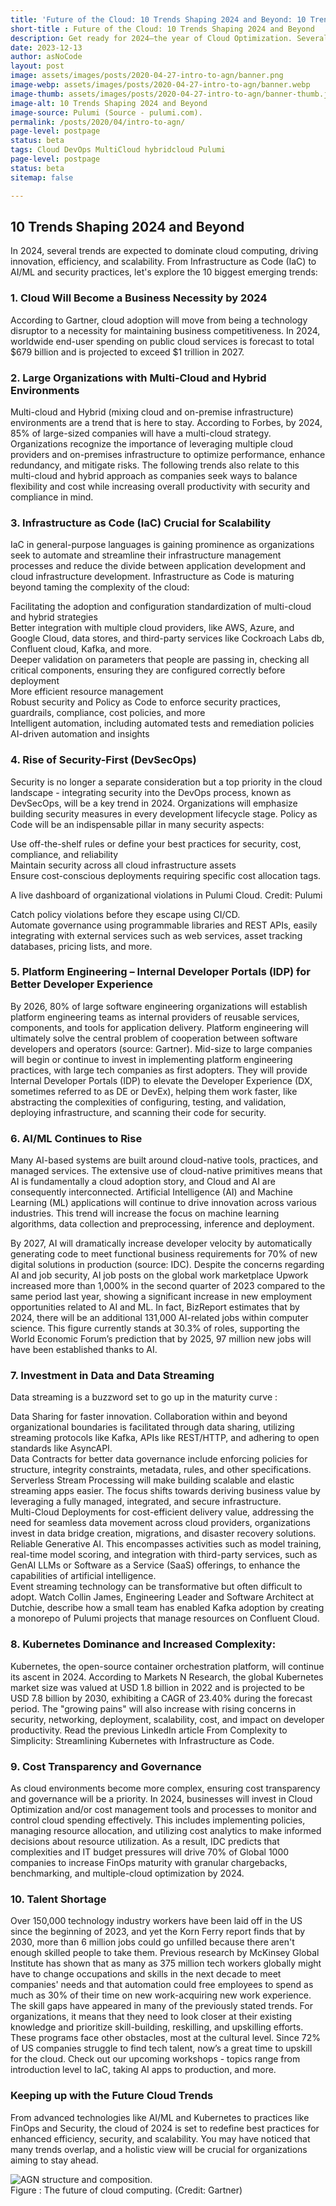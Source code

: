```yaml
---
title: 'Future of the Cloud: 10 Trends Shaping 2024 and Beyond: 10 Trends Shaping 2024 and Beyond'
short-title : Future of the Cloud: 10 Trends Shaping 2024 and Beyond
description: Get ready for 2024—the year of Cloud Optimization. Several converging trends will redefine the landscape, driving innovation, efficiency, and scalability for years to come. From Infrastructure as Code (IaC), AI/ML, and #Kubernetes to platform engineering and security practices, let's explore the 10 trends shaping 2024 and beyond.
date: 2023-12-13
author: asNoCode
layout: post
image: assets/images/posts/2020-04-27-intro-to-agn/banner.png
image-webp: assets/images/posts/2020-04-27-intro-to-agn/banner.webp
image-thumb: assets/images/posts/2020-04-27-intro-to-agn/banner-thumb.jpg
image-alt: 10 Trends Shaping 2024 and Beyond 
image-source: Pulumi (Source - pulumi.com).
permalink: /posts/2020/04/intro-to-agn/
page-level: postpage
status: beta 
tags: Cloud DevOps MultiCloud hybridcloud Pulumi
page-level: postpage
status: beta 
sitemap: false

---
```


<!-- status - publ, beta -->

## 10 Trends Shaping 2024 and Beyond
In 2024, several trends are expected to dominate cloud computing, driving innovation, efficiency, and scalability. From Infrastructure as Code (IaC) to AI/ML and security practices, let's explore the 10 biggest emerging trends:

<!-- <span class="image fit"><img src="" alt="Pulumi" /></span>-->

### 1. Cloud Will Become a Business Necessity by 2024
According to Gartner, cloud adoption will move from being a technology disruptor to a necessity for maintaining business competitiveness. In 2024, worldwide end-user spending on public cloud services is forecast to total $679 billion and is projected to exceed $1 trillion in 2027.

### 2. Large Organizations with Multi-Cloud and Hybrid Environments
Multi-cloud and Hybrid (mixing cloud and on-premise infrastructure) environments are a trend that is here to stay. According to Forbes, by 2024, 85% of large-sized companies will have a multi-cloud strategy. Organizations recognize the importance of leveraging multiple cloud providers and on-premises infrastructure to optimize performance, enhance redundancy, and mitigate risks. 
The following trends also relate to this multi-cloud and hybrid approach as companies seek ways to balance flexibility and cost while increasing overall productivity with security and compliance in mind.

### 3. Infrastructure as Code (IaC) Crucial for Scalability
IaC in general-purpose languages is gaining prominence as organizations seek to automate and streamline their infrastructure management processes and reduce the divide between application development and cloud infrastructure development. 
Infrastructure as Code is maturing beyond taming the complexity of the cloud:

 Facilitating the adoption and configuration standardization of multi-cloud and hybrid strategies </br> 
 Better integration with multiple cloud providers, like AWS, Azure, and Google Cloud, data stores, and third-party services like Cockroach Labs db, Confluent cloud, Kafka, and more. </br> 
 Deeper validation on parameters that people are passing in, checking all critical components, ensuring they are configured correctly before deployment </br> 
 More efficient resource management </br> 
 Robust security and Policy as Code to enforce security practices, guardrails, compliance, cost policies, and more </br> 
 Intelligent automation, including automated tests and remediation policies </br>
 AI-driven automation and insights </br> 

### 4. Rise of Security-First (DevSecOps)
Security is no longer a separate consideration but a top priority in the cloud landscape - integrating security into the DevOps process, known as DevSecOps, will be a key trend in 2024. Organizations will emphasize building security measures in every development lifecycle stage. Policy as Code will be an indispensable pillar in many security aspects: 

 Use off-the-shelf rules or define your best practices for security, cost, compliance, and reliability </br> 
 Maintain security across all cloud infrastructure assets </br> 
 Ensure cost-conscious deployments requiring specific cost allocation tags. </br> 

A live dashboard of organizational violations in Pulumi Cloud. Credit: Pulumi

 Catch policy violations before they escape using CI/CD. </br> 
 Automate governance using programmable libraries and REST APIs, easily integrating with external services such as web services, asset tracking databases, pricing lists, and more. </br> 

### 5. Platform Engineering – Internal Developer Portals (IDP) for Better Developer Experience
By 2026, 80% of large software engineering organizations will establish platform engineering teams as internal providers of reusable services, components, and tools for application delivery. Platform engineering will ultimately solve the central problem of cooperation between software developers and operators (source: Gartner).
Mid-size to large companies will begin or continue to invest in implementing platform engineering practices, with large tech companies as first adopters. They will provide Internal Developer Portals (IDP) to elevate the Developer Experience  (DX, sometimes referred to as DE or DevEx), helping them work faster, like abstracting the complexities of configuring, testing, and validation, deploying infrastructure, and scanning their code for security.

### 6. AI/ML Continues to Rise
Many AI-based systems are built around cloud-native tools, practices, and managed services. The extensive use of cloud-native primitives means that AI is fundamentally a cloud adoption story, and Cloud and AI are consequently interconnected.
Artificial Intelligence (AI) and Machine Learning (ML) applications will continue to drive innovation across various industries. This trend will increase the focus on machine learning algorithms, data collection and preprocessing, inference and deployment.

By 2027, AI will dramatically increase developer velocity by automatically generating code to meet functional business requirements for 70% of new digital solutions in production (source: IDC). 
Despite the concerns regarding AI and job security, AI job posts on the global work marketplace Upwork increased more than 1,000% in the second quarter of 2023 compared to the same period last year, showing a significant increase in new employment opportunities related to AI and ML.
In fact, BizReport estimates that by 2024, there will be an additional 131,000 AI-related jobs within computer science. This figure currently stands at 30.3% of roles, supporting the World Economic Forum’s prediction that by 2025, 97 million new jobs will have been established thanks to AI.

### 7. Investment in Data and Data Streaming
Data streaming is a buzzword set to go up in the maturity curve :

 Data Sharing for faster innovation. Collaboration within and beyond organizational boundaries is facilitated through data sharing, utilizing streaming protocols like Kafka, APIs like REST/HTTP, and adhering to open standards like AsyncAPI. </br> 
 Data Contracts for better data governance include enforcing policies for structure, integrity constraints, metadata, rules, and other specifications. </br> 
 Serverless Stream Processing will make building scalable and elastic streaming apps easier. The focus shifts towards deriving business value by leveraging a fully managed, integrated, and secure infrastructure.</br> 
 Multi-Cloud Deployments for cost-efficient delivery value, addressing the need for seamless data movement across cloud providers, organizations invest in data bridge creation, migrations, and disaster recovery solutions.</br> 
 Reliable Generative AI. This encompasses activities such as model training, real-time model scoring, and integration with third-party services, such as GenAI LLMs or Software as a Service (SaaS) offerings, to enhance the capabilities of artificial intelligence.</br> 
Event streaming technology can be transformative but often difficult to adopt. Watch Collin James, Engineering Leader and Software Architect at Dutchie, describe how a small team has enabled Kafka adoption by creating a monorepo of Pulumi projects that manage resources on Confluent Cloud.

### 8. Kubernetes Dominance and Increased Complexity:
Kubernetes, the open-source container orchestration platform, will continue its ascent in 2024. According to Markets N Research, the global Kubernetes market size was valued at USD 1.8 billion in 2022 and is projected to be USD 7.8 billion by 2030, exhibiting a CAGR of 23.40% during the forecast period.
The "growing pains" will also increase with rising concerns in security, networking, deployment, scalability, cost, and impact on developer productivity.
Read the previous LinkedIn article From Complexity to Simplicity: Streamlining Kubernetes with Infrastructure as Code.

### 9. Cost Transparency and Governance
As cloud environments become more complex, ensuring cost transparency and governance will be a priority. In 2024, businesses will invest in Cloud Optimization and/or cost management tools and processes to monitor and control cloud spending effectively. This includes implementing policies, managing resource allocation, and utilizing cost analytics to make informed decisions about resource utilization. 
As a result, IDC predicts that complexities and IT budget pressures will drive 70% of Global 1000 companies to increase FinOps maturity with granular chargebacks, benchmarking, and multiple-cloud optimization by 2024.

### 10. Talent Shortage
Over 150,000 technology industry workers have been laid off in the US since the beginning of 2023, and yet the Korn Ferry report finds that by 2030, more than 6 million jobs could go unfilled because there aren't enough skilled people to take them. 
Previous research by McKinsey Global Institute has shown that as many as 375 million tech workers globally might have to change occupations and skills in the next decade to meet companies' needs and that automation could free employees to spend as much as 30% of their time on new work-acquiring new work experience.
The skill gaps have appeared in many of the previously stated trends. For organizations, it means that they need to look closer at their existing knowledge and prioritize skill-building, reskilling, and upskilling efforts. These programs face other obstacles, most at the cultural level.
Since 72% of US companies struggle to find tech talent, now’s a great time to upskill for the cloud. Check out our upcoming workshops - topics range from introduction level to IaC, taking AI apps to production, and more.

### Keeping up with the Future Cloud Trends
From advanced technologies like AI/ML and Kubernetes to practices like FinOps and Security, the cloud of 2024 is set to redefine best practices for enhanced efficiency, security, and scalability. You may have noticed that many trends overlap, and a holistic view will be crucial for organizations aiming to stay ahead.

<p><div class="image left imgleft" style="align-items: center;" >
    <picture style="vertical-align: top;">
            <source data-srcset="{{ 'assets/images/posts/2020-04-27-intro-to-agn/agn_structure.webp' | relative_url }}" type="image/webp" >
            <source data-srcset="{{ 'assets/images/posts/2020-04-27-intro-to-agn/agn_structure.png' | relative_url }}" type="image/png" > 
            <img src="{{ 'assets/images/posts/2020-04-27-intro-to-agn/agn_structure-thumb.jpg' | relative_url }}" alt="AGN structure and composition." data-src="{{ 'assets/images/posts/2020-04-27-intro-to-agn/agn_structure.png' | relative_url }}"  class="lazyload" />
      </picture>    
        <figcaption>Figure : The future of cloud computing. (Credit: Gartner)</figcaption>

</div>
